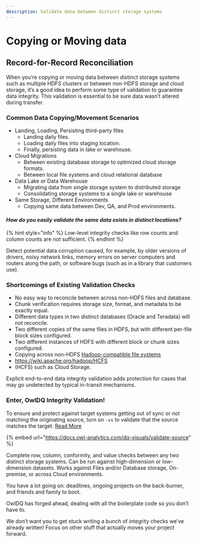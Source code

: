 ```yaml
---
description: Validate data between distinct storage systems
---
```


# Copying or Moving data

## Record-for-Record Reconciliation

When you’re copying or moving data between distinct storage systems such as multiple HDFS clusters or between non-HDFS storage and cloud storage, it’s a good idea to perform some type of validation to guarantee data integrity. This validation is essential to be sure data wasn’t altered during transfer.

### Common Data Copying/Movement Scenarios 

* Landing, Loading, Persisting third-party files
  * Landing daily files. 
  * Loading daily files into staging location. 
  * Finally, persisting data in lake or warehouse.
* Cloud Migrations  
  * Between existing database storage to optimized cloud storage formats.
  * Between local file systems and cloud relational database 
* Data Lake or Data Warehouse
  * Migrating data from single storage system to distributed storage
  * Consolidating storage systems to a single lake or warehouse
* Same Storage, Different Environments 
  * Copying same data between Dev, QA, and Prod environments.

#### _How do you easily validate the same data exists in distinct locations?_ 

{% hint style="info" %}
 Low-level integrity checks like row counts and column counts are not sufficient.
{% endhint %}

Detect potential data corruption caused, for example, by older versions of drivers, noisy network links, memory errors on server computers and routers along the path, or software bugs \(such as in a library that customers use\).

### Shortcomings of Existing Validation Checks

* No easy way to reconcile between across non-HDFS files and database.
* Chunk verification requires storage size, format, and metadata to be exactly equal.
* Different data types in two distinct databases \(Oracle and Teradata\) will not reconcile.
* Two different copies of the same files in HDFS, but with different per-file block sizes configured.
* Two different instances of HDFS with different block or chunk sizes configured.
* Copying across non-HDFS [Hadoop-compatible file systems](https://wiki.apache.org/hadoop/HCFS)
* https://wiki.apache.org/hadoop/HCFS
* \(HCFS\) such as Cloud Storage.

Explicit end-to-end data integrity validation adds protection for cases that may go undetected by typical in-transit mechanisms. 

### Enter, OwlDQ Integrity Validation!

To ensure and protect against target systems getting out of sync or not matching the originating source, turn on `-vs` to validate that the source matches the target. [Read More](https://docs.owl-analytics.com/dq-visuals/validate-source)

{% embed url="https://docs.owl-analytics.com/dq-visuals/validate-source" %}

Complete row, column, conformity, and value checks between any two distinct storage systems. Can be run against high-dimension or low-dimension datasets. Works against Files and/or Database storage, On-premise, or across Cloud environments. 

You have a lot going on: deadlines, ongoing projects on the back-burner, and friends and family to boot.

OwlDQ has forged ahead, dealing with all the boilerplate code so you don’t have to.

We don’t want you to get stuck writing a bunch of integrity checks we’ve already written!  Focus on other stuff that actually moves your project forward.











